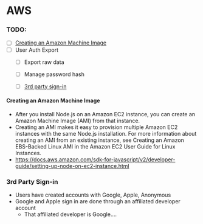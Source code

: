 # AWS

### TODO:
- [ ] [Creating an Amazon Machine Image](#creating-an-amazon-machine-image)
- [ ] User Auth Export
  - [ ] Export raw data
  - [ ] Manage password hash
  - [ ] [3rd party sign-in](#3rd-party-sign-in)




#### Creating an Amazon Machine Image
- After you install Node.js on an Amazon EC2 instance, you can create an Amazon Machine Image (AMI) from that instance. 
- Creating an AMI makes it easy to provision multiple Amazon EC2 instances with the same Node.js installation. For more information about creating an AMI from an existing instance, see Creating an Amazon EBS-Backed Linux AMI in the Amazon EC2 User Guide for Linux Instances.
- https://docs.aws.amazon.com/sdk-for-javascript/v2/developer-guide/setting-up-node-on-ec2-instance.html

### 3rd Party Sign-in
- Users have created accounts with Google, Apple, Anonymous
- Google and Apple sign in are done through an affiliated developer account
  - That affiliated developer is Google....